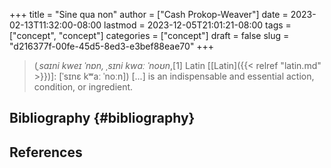 +++
title = "Sine qua non"
author = ["Cash Prokop-Weaver"]
date = 2023-02-13T11:32:00-08:00
lastmod = 2023-12-05T21:01:21-08:00
tags = ["concept", "concept"]
categories = ["concept"]
draft = false
slug = "d216377f-00fe-45d5-8ed3-e3bef88eae70"
+++

> (_ˌsaɪni kweɪ ˈnɒn, ˌsɪni kwɑː ˈnoʊn_,[1] Latin [[Latin]({{< relref "latin.md" >}})]: [ˈsɪnɛ kʷaː ˈnoːn]) [...] is an indispensable and essential action, condition, or ingredient.


## Bibliography {#bibliography}

## References

<style>.csl-entry{text-indent: -1.5em; margin-left: 1.5em;}</style><div class="csl-bib-body">
</div>
